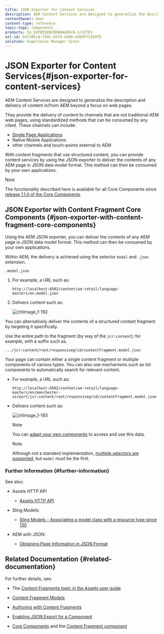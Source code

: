 ```yaml
---
title: JSON Exporter for Content Services
description: AEM Content Services are designed to generalize the description and delivery of content in/from AEM beyond a focus on web pages. They provide the delivery of content to channels that are not traditional AEM web pages, using standardized methods that can be consumed by any client.
contentOwner: User
content-type: reference
topic-tags: components
products: SG_EXPERIENCEMANAGER/6.5/SITES
exl-id: 647395c0-f392-427d-a998-e9ddf722b9f9
solution: Experience Manager Sites
---
```

# JSON Exporter for Content Services{#json-exporter-for-content-services}

AEM Content Services are designed to generalize the description and delivery of content in/from AEM beyond a focus on web pages.

They provide the delivery of content to channels that are not traditional AEM web pages, using standardized methods that can be consumed by any client. These channels can include:

* [Single Page Applications](spa-walkthrough.md)
* Native Mobile Applications
* other channels and touch-points external to AEM

With content fragments that use structured content, you can provide content services by using the JSON exporter to deliver the contents of any AEM page in JSON data model format. This method can then be consumed by your own applications.

>[!NOTE]
>
>The functionality described here is available for all Core Components since [release 1.1.0 of the Core Components](https://experienceleague.adobe.com/docs/experience-manager-core-components/using/introduction.html).

## JSON Exporter with Content Fragment Core Components {#json-exporter-with-content-fragment-core-components}

Using the AEM JSON exporter, you can deliver the contents of any AEM page in JSON data model format. This method can then be consumed by your own applications.

Within AEM, the delivery is achieved using the selector `model` and `.json` extension.

`.model.json`

1. For example, a URL such as:

   ```shell
   http://localhost:4502/content/we-retail/language-masters/en.model.json
   ```

1. Delivers content such as:

   ![chlimage_1-192](assets/chlimage_1-192.png)

You can alternatively deliver the contents of a structured content fragment by targeting it specifically.

Use the entire path to the fragment (by way of the `jcr:content`); for example, with a suffix such as.

`.../jcr:content/root/responsivegrid/contentfragment.model.json`

Your page can contain either a single content fragment or multiple components of various types. You can also use mechanisms such as list components to automatically search for relevant content.

* For example, a URL such as:

  ```shell
  http://localhost:4502/content/we-retail/language-masters/en/manchester-airport/jcr:content/root/responsivegrid/contentfragment.model.json
  ```

* Delivers content such as:

  ![chlimage_1-193](assets/chlimage_1-193.png)

  >[!NOTE]
  >
  >You can [adapt your own components](/help/sites-developing/json-exporter-components.md) to access and use this data.

  >[!NOTE]
  >
  >Although not a standard implementation, [multiple selectors are supported,](json-exporter-components.md#multiple-selectors) but `model` must be the first.

### Further Information {#further-information}

See also:

* Assets HTTP API

    * [Assets HTTP API](/help/assets/mac-api-assets.md)

* Sling Models:

    * [Sling Models - Associating a model class with a resource type since 130](https://sling.apache.org/documentation/bundles/models.html#associating-a-model-class-with-a-resource-type-since-130)

* AEM with JSON:

    * [Obtaining Page Information in JSON Format](/help/sites-developing/pageinfo.md)

## Related Documentation {#related-documentation}

For further details, see:

* The [Content Fragments topic in the Assets user guide](/help/assets/content-fragments/content-fragments.md)

* [Content Fragment Models](/help/assets/content-fragments/content-fragments-models.md)
* [Authoring with Content Fragments](/help/sites-authoring/content-fragments.md)
* [Enabling JSON Export for a Component](/help/sites-developing/json-exporter-components.md)

* [Core Components](https://experienceleague.adobe.com/docs/experience-manager-core-components/using/introduction.html) and the [Content Fragment component](https://experienceleague.adobe.com/docs/experience-manager-core-components/using/wcm-components/content-fragment-component.html)
